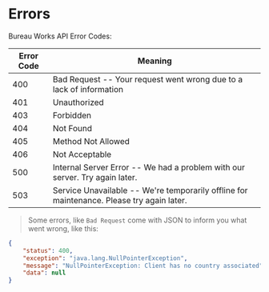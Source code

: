 # Errors

Bureau Works API Error Codes:

Error Code | Meaning
---------- | -------
400 | Bad Request -- Your request went wrong due to a lack of information
401 | Unauthorized
403 | Forbidden
404 | Not Found
405 | Method Not Allowed
406 | Not Acceptable
500 | Internal Server Error -- We had a problem with our server. Try again later.
503 | Service Unavailable -- We're temporarily offline for maintenance. Please try again later.

> Some errors, like `Bad Request` come with JSON to inform you what went wrong, like this:

```json
{
    "status": 400,
    "exception": "java.lang.NullPointerException",
    "message": "NullPointerException: Client has no country associated",
    "data": null
}
```